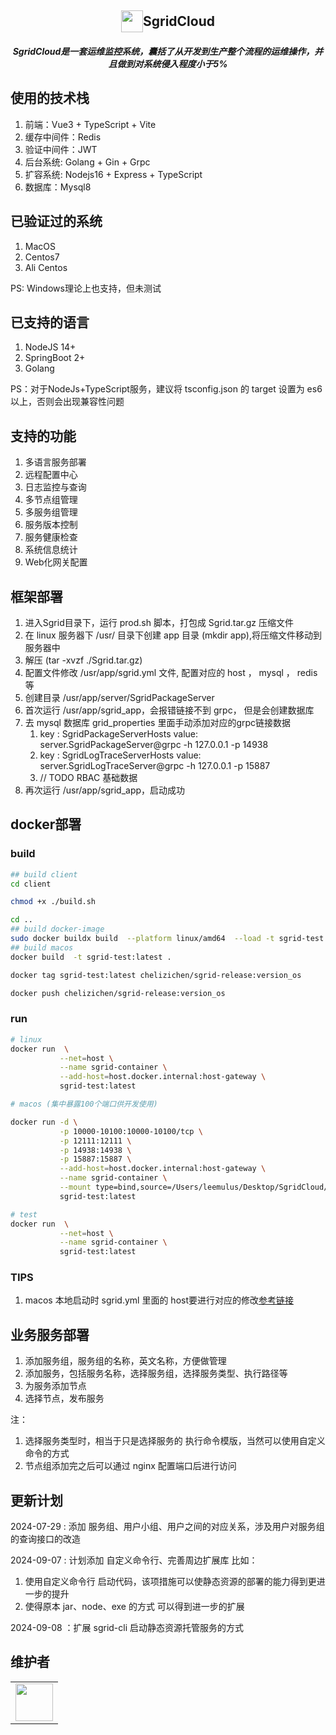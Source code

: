 <h2 align="center" style="display:flex;align-items:center;justify-content:center;">
    <img src="http://150.158.120.244/sgirdcloud/web/icon.png" style="width:35px;height:35px;" />
    <div>SgridCloud</div>
</h2>

<h5 align="center">
SgridCloud是一套运维监控系统，囊括了从开发到生产整个流程的运维操作，并且做到对系统侵入程度小于5%
</h5>

## 使用的技术栈

1. 前端：Vue3 + TypeScript + Vite
2. 缓存中间件：Redis
3. 验证中间件：JWT
4. 后台系统: Golang + Gin + Grpc
5. 扩容系统: Nodejs16 + Express + TypeScript
6. 数据库：Mysql8

## 已验证过的系统

1. MacOS
2. Centos7
3. Ali Centos

PS: Windows理论上也支持，但未测试

## 已支持的语言

1. NodeJS 14+
2. SpringBoot 2+
3. Golang

PS：对于NodeJs+TypeScript服务，建议将 tsconfig.json 的 target 设置为 es6 以上，否则会出现兼容性问题

## 支持的功能

1. 多语言服务部署
2. 远程配置中心
3. 日志监控与查询
4. 多节点组管理
5. 多服务组管理
6. 服务版本控制
7. 服务健康检查
8. 系统信息统计
9. Web化网关配置

## 框架部署

1. 进入Sgrid目录下，运行 prod.sh 脚本，打包成 Sgrid.tar.gz 压缩文件
2. 在 linux 服务器下 /usr/ 目录下创建 app 目录 (mkdir app),将压缩文件移动到服务器中
3. 解压 (tar -xvzf ./Sgrid.tar.gz)
4. 配置文件修改 /usr/app/sgrid.yml 文件, 配置对应的 host ， mysql ， redis 等
5. 创建目录 /usr/app/server/SgridPackageServer
6. 首次运行 /usr/app/sgrid_app，会报错链接不到 grpc， 但是会创建数据库
7. 去 mysql 数据库 grid_properties 里面手动添加对应的grpc链接数据
   1. key : SgridPackageServerHosts value: server.SgridPackageServer@grpc -h 127.0.0.1 -p 14938
   2. key : SgridLogTraceServerHosts value: server.SgridLogTraceServer@grpc -h 127.0.0.1 -p 15887
   3. // TODO RBAC 基础数据
8. 再次运行 /usr/app/sgrid_app，启动成功

## docker部署

### build

````sh
## build client
cd client

chmod +x ./build.sh

cd ..
## build docker-image
sudo docker buildx build  --platform linux/amd64  --load -t sgrid-test:latest .
## build macos
docker build  -t sgrid-test:latest .

docker tag sgrid-test:latest chelizichen/sgrid-release:version_os

docker push chelizichen/sgrid-release:version_os
````

### run

````sh
# linux
docker run  \
           --net=host \
           --name sgrid-container \
           --add-host=host.docker.internal:host-gateway \
           sgrid-test:latest

# macos (集中暴露100个端口供开发使用)

docker run -d \
           -p 10000-10100:10000-10100/tcp \
           -p 12111:12111 \
           -p 14938:14938 \
           -p 15887:15887 \
           --add-host=host.docker.internal:host-gateway \
           --name sgrid-container \
           --mount type=bind,source=/Users/leemulus/Desktop/SgridCloud/Sgrid/server/SgridPackageServer,target=/app/server/SgridPackageServer \
           sgrid-test:latest

# test
docker run  \
           --net=host \
           --name sgrid-container \
           sgrid-test:latest

````

### TIPS

1. macos 本地启动时 sgrid.yml 里面的 host要进行对应的修改[参考链接](https://www.cnblogs.com/forlive/p/15989409.html#:~:text=%E5%9C%A8%E5%90%AF%E5%8A%A8docker%E6%97%B6%EF%BC%8C%E5%8A%A0%E5%85%A5%E5%A6%82%E4%B8%8B%E8%AF%AD%E5%8F%A5%20--add-host%3Dhost.docker.internal%3Ahost-gateway%20%E8%80%8C%E5%9C%A8container%E5%86%85%EF%BC%8C%E5%8F%AF%E4%BB%A5%E7%9B%B4%E6%8E%A5%E8%AF%B7%E6%B1%82host.docker.internal%3APORT%EF%BC%8C%E6%9D%A5%E8%8E%B7%E5%8F%96%E5%AE%BF%E4%B8%BB%E6%9C%BA%E4%B8%8A%E6%8F%90%E4%BE%9B%E7%9A%84%E5%90%84%E7%A7%8D%E6%9C%8D%E5%8A%A1%20%E5%A6%82%E6%9E%9C%E4%BD%BF%E7%94%A8%E4%BA%86Docker%20Compose%EF%BC%8C%E5%88%99%E5%BA%94%E8%AF%A5%E5%B0%86%E4%B8%8B%E9%9D%A2%E7%9A%84%E5%8F%A5%E5%AD%90%E5%8A%A0%E5%85%A5container%E7%9A%84%E5%A3%B0%E6%98%8E%E4%B8%AD%EF%BC%9A%20extra_hosts%3A,-%20%22host.docker.internal%3Ahost-gateway%22%20Mac%E5%92%8CWindows%3A%20Docker%E7%89%88%E6%9C%AC%E9%AB%98%E4%BA%8Ev18.03%20%282018%E5%B9%B43%E6%9C%8821%E6%97%A5%E6%9B%B4%E6%96%B0%EF%BC%89%20%E7%9B%B4%E6%8E%A5%E5%9C%A8container%E5%86%85%E4%BD%BF%E7%94%A8host.docker.internal%3APORT%E6%9D%A5%E8%AE%BF%E9%97%AE%E5%AE%BF%E4%B8%BB%E6%9C%BA%E6%9C%8D%E5%8A%A1%E5%8D%B3%E5%8F%AF)

## 业务服务部署

1. 添加服务组，服务组的名称，英文名称，方便做管理
2. 添加服务，包括服务名称，选择服务组，选择服务类型、执行路径等
3. 为服务添加节点
4. 选择节点，发布服务

注：

1. 选择服务类型时，相当于只是选择服务的 执行命令模版，当然可以使用自定义命令的方式
2. 节点组添加完之后可以通过 nginx 配置端口后进行访问

## 更新计划

2024-07-29 : 添加 服务组、用户小组、用户之间的对应关系，涉及用户对服务组的查询接口的改造

2024-09-07 : 计划添加 自定义命令行、完善周边扩展库 比如：

1. 使用自定义命令行 启动代码，该项措施可以使静态资源的部署的能力得到更进一步的提升
2. 使得原本 jar、node、exe 的方式 可以得到进一步的扩展

2024-09-08 ：扩展 sgrid-cli 启动静态资源托管服务的方式

## 维护者

<table>
    <tbody>
        <tr>
            <td>
                <a target="_blank" href="https://github.com/chelizichen"><img width="60px" src="https://avatars.githubusercontent.com/u/86051766?v=4"></a>
            </td>
        </tr>
    </tbody>
</table>
